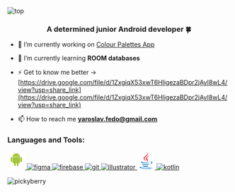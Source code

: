 ![top](https://user-images.githubusercontent.com/92033502/215275002-d6cfe906-85c9-4db8-8861-6a08b468eb4c.png)

<h3 align="center">A determined junior Android developer 🍀</h3>

- 🔭 I’m currently working on [Colour Palettes App](https://github.com/PickyBerry/ColourPalettesApp)

- 🌱 I’m currently learning **ROOM databases**

- ⚡ Get to know me better -> [https://drive.google.com/file/d/1ZxgiqX53xwT6HligezaBDpr2jAyI8wL4/view?usp=share_link](https://drive.google.com/file/d/1ZxgiqX53xwT6HligezaBDpr2jAyI8wL4/view?usp=share_link)

- 📫 How to reach me **yaroslav.fedo@gmail.com**


<h3 align="left">Languages and Tools:</h3>
<p align="left"> <a href="https://developer.android.com" target="_blank" rel="noreferrer"> <img src="https://raw.githubusercontent.com/devicons/devicon/master/icons/android/android-original-wordmark.svg" alt="android" width="40" height="40"/> </a> <a href="https://www.figma.com/" target="_blank" rel="noreferrer"> <img src="https://www.vectorlogo.zone/logos/figma/figma-icon.svg" alt="figma" width="40" height="40"/> </a> <a href="https://firebase.google.com/" target="_blank" rel="noreferrer"> <img src="https://www.vectorlogo.zone/logos/firebase/firebase-icon.svg" alt="firebase" width="40" height="40"/> </a> <a href="https://git-scm.com/" target="_blank" rel="noreferrer"> <img src="https://www.vectorlogo.zone/logos/git-scm/git-scm-icon.svg" alt="git" width="40" height="40"/> </a> <a href="https://www.adobe.com/in/products/illustrator.html" target="_blank" rel="noreferrer"> <img src="https://www.vectorlogo.zone/logos/adobe_illustrator/adobe_illustrator-icon.svg" alt="illustrator" width="40" height="40"/> </a> <a href="https://www.java.com" target="_blank" rel="noreferrer"> <img src="https://raw.githubusercontent.com/devicons/devicon/master/icons/java/java-original.svg" alt="java" width="40" height="40"/> </a> <a href="https://kotlinlang.org" target="_blank" rel="noreferrer"> <img src="https://www.vectorlogo.zone/logos/kotlinlang/kotlinlang-icon.svg" alt="kotlin" width="40" height="40"/> </a> </p>

<p><img align="center" src="https://github-readme-stats.vercel.app/api/top-langs?username=pickyberry&show_icons=true&locale=en&layout=compact" alt="pickyberry" /></p>
